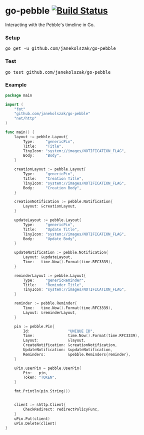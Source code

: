 # go-pebble [![Build Status](https://travis-ci.org/janekolszak/go-pebble.svg)](https://travis-ci.org/janekolszak/go-pebble)
Interacting with the Pebble's timeline in Go.

### Setup
<pre>go get -u github.com/janekolszak/go-pebble</pre>

### Test
<pre>go test github.com/janekolszak/go-pebble</pre>

### Example
```go
package main

import (
    "fmt"
    "github.com/janekolszak/go-pebble"
    "net/http"
)

func main() {
    layout := pebble.Layout{
        Type:     "genericPin",
        Title:    "Title",
        TinyIcon: "system://images/NOTIFICATION_FLAG",
        Body:     "Body",
    }

    creationLayout := pebble.Layout{
        Type:     "genericPin",
        Title:    "Creation Title",
        TinyIcon: "system://images/NOTIFICATION_FLAG",
        Body:     "Creation Body",
    }

    creationNotification := pebble.Notification{
        Layout: &creationLayout,
    }

    updateLayout := pebble.Layout{
        Type:     "genericPin",
        Title:    "Update Title",
        TinyIcon: "system://images/NOTIFICATION_FLAG",
        Body:     "Update Body",
    }

    updateNotification := pebble.Notification{
        Layout: &updateLayout,
        Time:   time.Now().Format(time.RFC3339),
    }

    reminderLayout := pebble.Layout{
        Type:     "genericReminder",
        Title:    "Reminder Title",
        TinyIcon: "system://images/NOTIFICATION_FLAG",
    }

    reminder := pebble.Reminder{
        Time:   time.Now().Format(time.RFC3339),
        Layout: &reminderLayout,
    }

    pin := pebble.Pin{
        Id:                 "UNIQUE ID",
        Time:               time.Now().Format(time.RFC3339),
        Layout:             &layout,
        CreateNotification: &creationNotification,
        UpdateNotification: &updateNotification,
        Reminders:          &pebble.Reminders{reminder},
    }

    uPin.userPin = pebble.UserPin{
        Pin:   pin,
        Token: "TOKEN",
    }

    fmt.Println(pin.String())


    client := &http.Client{
        CheckRedirect: redirectPolicyFunc,
    }
    uPin.Put(client)
    uPin.Delete(client)
}
```
